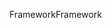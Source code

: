 <span data-ttu-id="308a2-101">Framework</span><span class="sxs-lookup"><span data-stu-id="308a2-101">Framework</span></span>